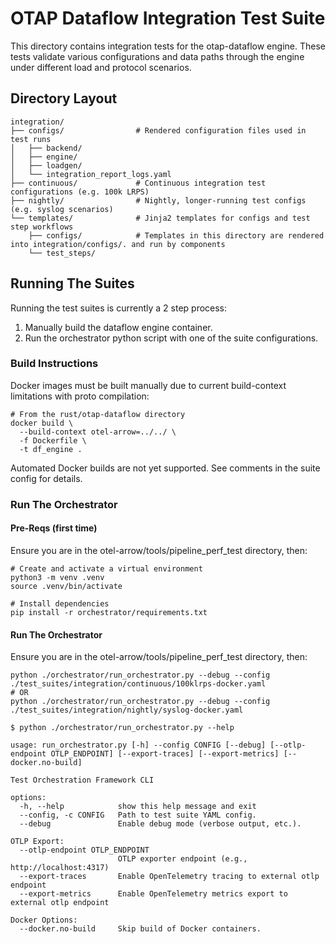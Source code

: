 # OTAP Dataflow Integration Test Suite

This directory contains integration tests for the otap-dataflow engine.
These tests validate various configurations and data paths through the
engine under different load and protocol scenarios.

## Directory Layout

```shell
integration/
├── configs/                # Rendered configuration files used in test runs
│   ├── backend/
│   ├── engine/
│   ├── loadgen/
│   └── integration_report_logs.yaml
├── continuous/             # Continuous integration test configurations (e.g. 100k LRPS)
├── nightly/                # Nightly, longer-running test configs (e.g. syslog scenarios)
└── templates/              # Jinja2 templates for configs and test step workflows
    ├── configs/            # Templates in this directory are rendered into integration/configs/. and run by components
    └── test_steps/
```

## Running The Suites

Running the test suites is currently a 2 step process:

1. Manually build the dataflow engine container.
2. Run the orchestrator python script with one of the suite configurations.

### Build Instructions

Docker images must be built manually due to current build-context
limitations with proto compilation:

```shell
# From the rust/otap-dataflow directory
docker build \
  --build-context otel-arrow=../../ \
  -f Dockerfile \
  -t df_engine .
```

Automated Docker builds are not yet supported. See comments in the suite
config for details.

### Run The Orchestrator

#### Pre-Reqs (first time)

Ensure you are in the otel-arrow/tools/pipeline_perf_test directory, then:

```shell
# Create and activate a virtual environment
python3 -m venv .venv
source .venv/bin/activate

# Install dependencies
pip install -r orchestrator/requirements.txt
```

#### Run The Orchestrator

Ensure you are in the otel-arrow/tools/pipeline_perf_test directory, then:

```shell
python ./orchestrator/run_orchestrator.py --debug --config ./test_suites/integration/continuous/100klrps-docker.yaml
# OR
python ./orchestrator/run_orchestrator.py --debug --config ./test_suites/integration/nightly/syslog-docker.yaml
```

```shell
$ python ./orchestrator/run_orchestrator.py --help

usage: run_orchestrator.py [-h] --config CONFIG [--debug] [--otlp-endpoint OTLP_ENDPOINT] [--export-traces] [--export-metrics] [--docker.no-build]

Test Orchestration Framework CLI

options:
  -h, --help            show this help message and exit
  --config, -c CONFIG   Path to test suite YAML config.
  --debug               Enable debug mode (verbose output, etc.).

OTLP Export:
  --otlp-endpoint OTLP_ENDPOINT
                        OTLP exporter endpoint (e.g., http://localhost:4317)
  --export-traces       Enable OpenTelemetry tracing to external otlp endpoint
  --export-metrics      Enable OpenTelemetry metrics export to external otlp endpoint

Docker Options:
  --docker.no-build     Skip build of Docker containers.
```